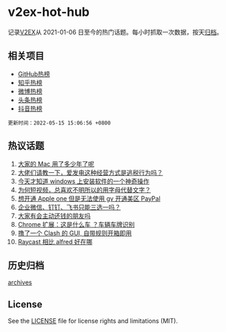 # v2ex-hot-hub

 记录[V2EX](https://www.v2ex.com/)从 2021-01-06 日至今的热门话题。每小时抓取一次数据，按天[归档](archives)。
 
 ## 相关项目

- [GitHub热榜](https://github.com/snaildev/github-hot-hub)
- [知乎热榜](https://github.com/snaildev/zhihu-hot-hub)
- [微博热榜](https://github.com/snaildev/weibo-hot-hub)
- [头条热榜](https://github.com/snaildev/toutiao-hot-hub)
- [抖音热榜](https://github.com/snaildev/douyin-hot-hub)


 `更新时间：2022-05-15 15:06:56 +0800`

## 热议话题

1. [大家的 Mac 用了多少年了呢](https://www.v2ex.com/t/852850)
1. [大佬们请教一下，爱发电这种经营方式是逃税行为吗？](https://www.v2ex.com/t/852822)
1. [今天才知道 windows 上安装软件的一个神奇操作](https://www.v2ex.com/t/852875)
1. [为何短视频，总喜欢不明所以的用字母代替文字？](https://www.v2ex.com/t/852866)
1. [想开通 Apple one 但是无法使用 gv 开通美区 PayPal](https://www.v2ex.com/t/852803)
1. [企业微信、钉钉、飞书只能三选一吗？](https://www.v2ex.com/t/852831)
1. [大家有会主动还钱的朋友吗](https://www.v2ex.com/t/852921)
1. [Chrome 扩展：这是什么车 ？车辆车牌识别](https://www.v2ex.com/t/852902)
1. [撸了一个 Clash 的 GUI, 自带规则开箱即用](https://www.v2ex.com/t/852908)
1. [Raycast 相比 alfred 好在哪](https://www.v2ex.com/t/852808)

## 历史归档

[archives](archives)

## License

See the [LICENSE](LICENSE) file for license rights and limitations (MIT).
